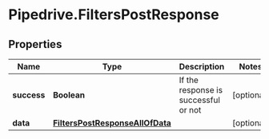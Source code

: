 # Pipedrive.FiltersPostResponse

## Properties

Name | Type | Description | Notes
------------ | ------------- | ------------- | -------------
**success** | **Boolean** | If the response is successful or not | [optional] 
**data** | [**FiltersPostResponseAllOfData**](FiltersPostResponseAllOfData.md) |  | [optional] 


